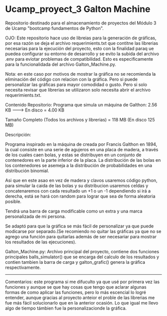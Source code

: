 # Ucamp_proyect_3 Galton Machine
Repositorio destinado para el almacenamiento de proyectos del Módulo 3 de Ucamp "bootcamp fundamentos de Python".

OJO: Este repositorio hace uso de libreias para la generación de gráficas, por esa razón se deja el archivo requerimients.txt que contitne 
las librerias necesarias para la ejecución del proyecto, esto con la finalidad paraq ue puedea configurar su entorno de desarrollo y se evito la subida del archivo .env para eviotar problemas de compatibilidad. Esto es especificamente para la funcionalidada del archivo Galton_Machine.py.

Nota: en este caso por motivos de mostrar la gráfica no se recomienda la eliminación del código con relacion con la gráfica.
Pero si puede personalizar las gráficas para mayor comodidad o gusto. Pero si solo necesita revisar que librerias se utilizaron solo necesita abrir el archivo requerimients.txt.

Contenido Repositorio:
Programa que simula un máquina de Galthon: 2.56 KB ---> En disco = 4.00 KB

Tamaño Completo (Todos los archivos y librerias) = 118 MB (En disco 125 MB)

Descripción:

Programa inspirado en la máquina de creada por Francis Galthon en 1894, la cual consiste en una serie de agujeros en una placa de madera, a través de los cuales caen bolas, y estas se distribuyen en un conjunto de contenedores en la parte inferior de la placa. La distribución de las bolas en los contenedores se asemeja a la distribución de probabilidades en una distribución binomial.

Asi que en este asao en vez de madera y clavos usaremos código python, para simular la caida de las bolas y su distribucion usaremos celdas y concatenaremos con cada resultado un +1 o un -1 dependiendo si irá a derecha, está se hará con random para lograr que sea de forma aleatoria posible.

Tendrá una barra de carga modificable como un extra y una marca personalizada de mi persona.

Se adaptó para que la gráfica se más fácil de personalizar ya que puede modicarse por separado.(Se recomiendo no quitar las gráficas ya que no se agrego una función para quitarlas además de ser necesariar para mostrar los resultados de las ejecuciones).

Galton_Machine.py: Archivo principal del proyecto, contiene dos funciones principales balls_simulator() que se encarga del calculo de los resultados y contien tambien la barra de carga y galton_grafic() genera la gráfica respectivamente.

----------------------------------------------------------------------------------------------------------------------------------------------

Comentarios: este programa si me difuculto ya que usé por primera vez las funciones y aunque se que hay cosas que tengo que aclarar algunas formas de como aplicar las funciones, pero lo más escencial lo logré entender, aunque gracias al proyecto anteior el proble de las librerias me fue más fácil solucionarlo que en la anterior ocasión. Lo que igual me llevo algo de tiempo támbien fue la personalizacionde la gráfica.



